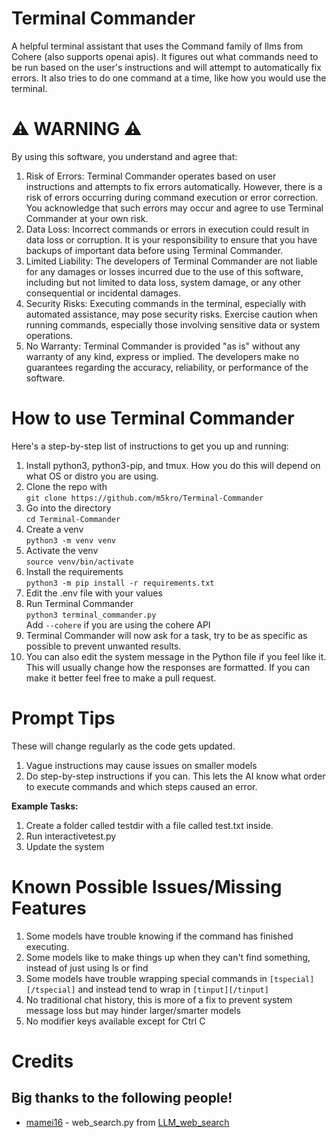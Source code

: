 # Terminal Commander
A helpful terminal assistant that uses the Command family of llms from Cohere (also supports openai apis). It figures out what commands need to be run based on the user's instructions and will attempt to automatically fix errors. It also tries to do one command at a time, like how you would use the terminal.

# ⚠ WARNING ⚠
By using this software, you understand and agree that:
1. Risk of Errors: Terminal Commander operates based on user instructions and attempts to fix errors automatically. However, there is a risk of errors occurring during command execution or error correction. You acknowledge that such errors may occur and agree to use Terminal Commander at your own risk.
2. Data Loss: Incorrect commands or errors in execution could result in data loss or corruption. It is your responsibility to ensure that you have backups of important data before using Terminal Commander.
3. Limited Liability: The developers of Terminal Commander are not liable for any damages or losses incurred due to the use of this software, including but not limited to data loss, system damage, or any other consequential or incidental damages.
4. Security Risks: Executing commands in the terminal, especially with automated assistance, may pose security risks. Exercise caution when running commands, especially those involving sensitive data or system operations.
5. No Warranty: Terminal Commander is provided "as is" without any warranty of any kind, express or implied. The developers make no guarantees regarding the accuracy, reliability, or performance of the software.

# How to use Terminal Commander
Here's a step-by-step list of instructions to get you up and running:
1. Install python3, python3-pip, and tmux. How you do this will depend on what OS or distro you are using.
2. Clone the repo with <br> `git clone https://github.com/m5kro/Terminal-Commander`
3. Go into the directory <br> `cd Terminal-Commander`
4. Create a venv <br> `python3 -m venv venv`
5. Activate the venv <br> `source venv/bin/activate`
6. Install the requirements <br> `python3 -m pip install -r requirements.txt`
7. Edit the .env file with your values
6. Run Terminal Commander <br> `python3 terminal_commander.py` <br> Add `--cohere` if you are using the cohere API
7. Terminal Commander will now ask for a task, try to be as specific as possible to prevent unwanted results.
8. You can also edit the system message in the Python file if you feel like it. This will usually change how the responses are formatted. If you can make it better feel free to make a pull request.

# Prompt Tips
These will change regularly as the code gets updated.
1. Vague instructions may cause issues on smaller models
2. Do step-by-step instructions if you can. This lets the AI know what order to execute commands and which steps caused an error.

**Example Tasks:**<br>
1. Create a folder called testdir with a file called test.txt inside.<br>
2. Run interactivetest.py<br>
3. Update the system

# Known Possible Issues/Missing Features
1. Some models have trouble knowing if the command has finished executing.
2. Some models like to make things up when they can't find something, instead of just using ls or find
3. Some models have trouble wrapping special commands in `[tspecial][/tspecial]` and instead tend to wrap in `[tinput][/tinput]`
4. No traditional chat history, this is more of a fix to prevent system message loss but may hinder larger/smarter models
5. No modifier keys available except for Ctrl C

# Credits
## Big thanks to the following people!
 - [mamei16](https://github.com/mamei16) - web_search.py from [LLM_web_search](https://github.com/mamei16/LLM_Web_search)